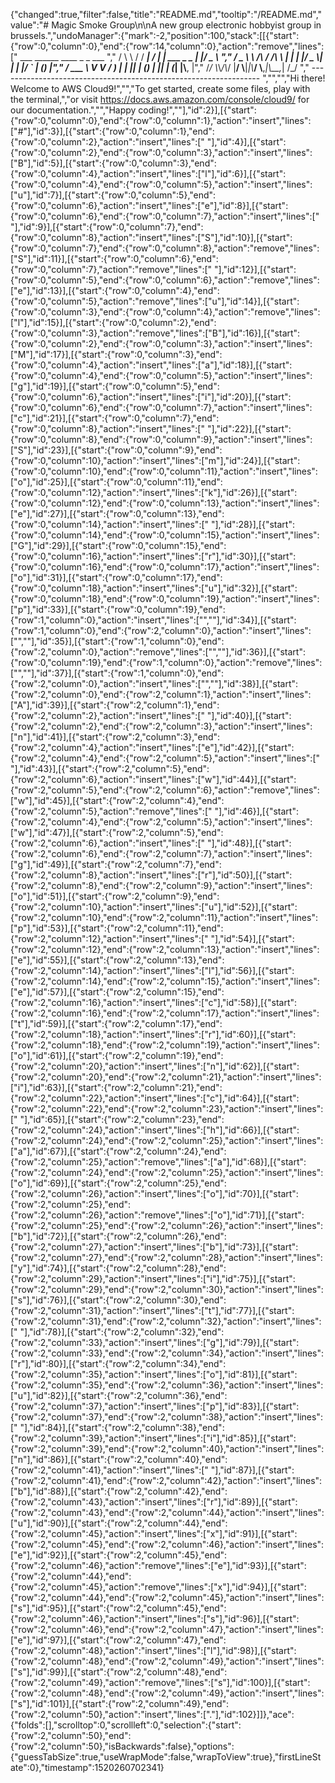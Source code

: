 {"changed":true,"filter":false,"title":"README.md","tooltip":"/README.md","value":"# Magic Smoke Group\n\nA new group electronic hobbyist group in brussels.","undoManager":{"mark":-2,"position":100,"stack":[[{"start":{"row":0,"column":0},"end":{"row":14,"column":0},"action":"remove","lines":["         ___        ______     ____ _                 _  ___  ","        / \\ \\      / / ___|   / ___| | ___  _   _  __| |/ _ \\ ","       / _ \\ \\ /\\ / /\\___ \\  | |   | |/ _ \\| | | |/ _` | (_) |","      / ___ \\ V  V /  ___) | | |___| | (_) | |_| | (_| |\\__, |","     /_/   \\_\\_/\\_/  |____/   \\____|_|\\___/ \\__,_|\\__,_|  /_/ "," ----------------------------------------------------------------- ","","","Hi there! Welcome to AWS Cloud9!","","To get started, create some files, play with the terminal,","or visit https://docs.aws.amazon.com/console/cloud9/ for our documentation.","","Happy coding!",""],"id":2}],[{"start":{"row":0,"column":0},"end":{"row":0,"column":1},"action":"insert","lines":["#"],"id":3}],[{"start":{"row":0,"column":1},"end":{"row":0,"column":2},"action":"insert","lines":[" "],"id":4}],[{"start":{"row":0,"column":2},"end":{"row":0,"column":3},"action":"insert","lines":["B"],"id":5}],[{"start":{"row":0,"column":3},"end":{"row":0,"column":4},"action":"insert","lines":["l"],"id":6}],[{"start":{"row":0,"column":4},"end":{"row":0,"column":5},"action":"insert","lines":["u"],"id":7}],[{"start":{"row":0,"column":5},"end":{"row":0,"column":6},"action":"insert","lines":["e"],"id":8}],[{"start":{"row":0,"column":6},"end":{"row":0,"column":7},"action":"insert","lines":[" "],"id":9}],[{"start":{"row":0,"column":7},"end":{"row":0,"column":8},"action":"insert","lines":["S"],"id":10}],[{"start":{"row":0,"column":7},"end":{"row":0,"column":8},"action":"remove","lines":["S"],"id":11}],[{"start":{"row":0,"column":6},"end":{"row":0,"column":7},"action":"remove","lines":[" "],"id":12}],[{"start":{"row":0,"column":5},"end":{"row":0,"column":6},"action":"remove","lines":["e"],"id":13}],[{"start":{"row":0,"column":4},"end":{"row":0,"column":5},"action":"remove","lines":["u"],"id":14}],[{"start":{"row":0,"column":3},"end":{"row":0,"column":4},"action":"remove","lines":["l"],"id":15}],[{"start":{"row":0,"column":2},"end":{"row":0,"column":3},"action":"remove","lines":["B"],"id":16}],[{"start":{"row":0,"column":2},"end":{"row":0,"column":3},"action":"insert","lines":["M"],"id":17}],[{"start":{"row":0,"column":3},"end":{"row":0,"column":4},"action":"insert","lines":["a"],"id":18}],[{"start":{"row":0,"column":4},"end":{"row":0,"column":5},"action":"insert","lines":["g"],"id":19}],[{"start":{"row":0,"column":5},"end":{"row":0,"column":6},"action":"insert","lines":["i"],"id":20}],[{"start":{"row":0,"column":6},"end":{"row":0,"column":7},"action":"insert","lines":["c"],"id":21}],[{"start":{"row":0,"column":7},"end":{"row":0,"column":8},"action":"insert","lines":[" "],"id":22}],[{"start":{"row":0,"column":8},"end":{"row":0,"column":9},"action":"insert","lines":["S"],"id":23}],[{"start":{"row":0,"column":9},"end":{"row":0,"column":10},"action":"insert","lines":["m"],"id":24}],[{"start":{"row":0,"column":10},"end":{"row":0,"column":11},"action":"insert","lines":["o"],"id":25}],[{"start":{"row":0,"column":11},"end":{"row":0,"column":12},"action":"insert","lines":["k"],"id":26}],[{"start":{"row":0,"column":12},"end":{"row":0,"column":13},"action":"insert","lines":["e"],"id":27}],[{"start":{"row":0,"column":13},"end":{"row":0,"column":14},"action":"insert","lines":[" "],"id":28}],[{"start":{"row":0,"column":14},"end":{"row":0,"column":15},"action":"insert","lines":["G"],"id":29}],[{"start":{"row":0,"column":15},"end":{"row":0,"column":16},"action":"insert","lines":["r"],"id":30}],[{"start":{"row":0,"column":16},"end":{"row":0,"column":17},"action":"insert","lines":["o"],"id":31}],[{"start":{"row":0,"column":17},"end":{"row":0,"column":18},"action":"insert","lines":["u"],"id":32}],[{"start":{"row":0,"column":18},"end":{"row":0,"column":19},"action":"insert","lines":["p"],"id":33}],[{"start":{"row":0,"column":19},"end":{"row":1,"column":0},"action":"insert","lines":["",""],"id":34}],[{"start":{"row":1,"column":0},"end":{"row":2,"column":0},"action":"insert","lines":["",""],"id":35}],[{"start":{"row":1,"column":0},"end":{"row":2,"column":0},"action":"remove","lines":["",""],"id":36}],[{"start":{"row":0,"column":19},"end":{"row":1,"column":0},"action":"remove","lines":["",""],"id":37}],[{"start":{"row":1,"column":0},"end":{"row":2,"column":0},"action":"insert","lines":["",""],"id":38}],[{"start":{"row":2,"column":0},"end":{"row":2,"column":1},"action":"insert","lines":["A"],"id":39}],[{"start":{"row":2,"column":1},"end":{"row":2,"column":2},"action":"insert","lines":[" "],"id":40}],[{"start":{"row":2,"column":2},"end":{"row":2,"column":3},"action":"insert","lines":["n"],"id":41}],[{"start":{"row":2,"column":3},"end":{"row":2,"column":4},"action":"insert","lines":["e"],"id":42}],[{"start":{"row":2,"column":4},"end":{"row":2,"column":5},"action":"insert","lines":[" "],"id":43}],[{"start":{"row":2,"column":5},"end":{"row":2,"column":6},"action":"insert","lines":["w"],"id":44}],[{"start":{"row":2,"column":5},"end":{"row":2,"column":6},"action":"remove","lines":["w"],"id":45}],[{"start":{"row":2,"column":4},"end":{"row":2,"column":5},"action":"remove","lines":[" "],"id":46}],[{"start":{"row":2,"column":4},"end":{"row":2,"column":5},"action":"insert","lines":["w"],"id":47}],[{"start":{"row":2,"column":5},"end":{"row":2,"column":6},"action":"insert","lines":[" "],"id":48}],[{"start":{"row":2,"column":6},"end":{"row":2,"column":7},"action":"insert","lines":["g"],"id":49}],[{"start":{"row":2,"column":7},"end":{"row":2,"column":8},"action":"insert","lines":["r"],"id":50}],[{"start":{"row":2,"column":8},"end":{"row":2,"column":9},"action":"insert","lines":["o"],"id":51}],[{"start":{"row":2,"column":9},"end":{"row":2,"column":10},"action":"insert","lines":["u"],"id":52}],[{"start":{"row":2,"column":10},"end":{"row":2,"column":11},"action":"insert","lines":["p"],"id":53}],[{"start":{"row":2,"column":11},"end":{"row":2,"column":12},"action":"insert","lines":[" "],"id":54}],[{"start":{"row":2,"column":12},"end":{"row":2,"column":13},"action":"insert","lines":["e"],"id":55}],[{"start":{"row":2,"column":13},"end":{"row":2,"column":14},"action":"insert","lines":["l"],"id":56}],[{"start":{"row":2,"column":14},"end":{"row":2,"column":15},"action":"insert","lines":["e"],"id":57}],[{"start":{"row":2,"column":15},"end":{"row":2,"column":16},"action":"insert","lines":["c"],"id":58}],[{"start":{"row":2,"column":16},"end":{"row":2,"column":17},"action":"insert","lines":["t"],"id":59}],[{"start":{"row":2,"column":17},"end":{"row":2,"column":18},"action":"insert","lines":["r"],"id":60}],[{"start":{"row":2,"column":18},"end":{"row":2,"column":19},"action":"insert","lines":["o"],"id":61}],[{"start":{"row":2,"column":19},"end":{"row":2,"column":20},"action":"insert","lines":["n"],"id":62}],[{"start":{"row":2,"column":20},"end":{"row":2,"column":21},"action":"insert","lines":["i"],"id":63}],[{"start":{"row":2,"column":21},"end":{"row":2,"column":22},"action":"insert","lines":["c"],"id":64}],[{"start":{"row":2,"column":22},"end":{"row":2,"column":23},"action":"insert","lines":[" "],"id":65}],[{"start":{"row":2,"column":23},"end":{"row":2,"column":24},"action":"insert","lines":["h"],"id":66}],[{"start":{"row":2,"column":24},"end":{"row":2,"column":25},"action":"insert","lines":["a"],"id":67}],[{"start":{"row":2,"column":24},"end":{"row":2,"column":25},"action":"remove","lines":["a"],"id":68}],[{"start":{"row":2,"column":24},"end":{"row":2,"column":25},"action":"insert","lines":["o"],"id":69}],[{"start":{"row":2,"column":25},"end":{"row":2,"column":26},"action":"insert","lines":["o"],"id":70}],[{"start":{"row":2,"column":25},"end":{"row":2,"column":26},"action":"remove","lines":["o"],"id":71}],[{"start":{"row":2,"column":25},"end":{"row":2,"column":26},"action":"insert","lines":["b"],"id":72}],[{"start":{"row":2,"column":26},"end":{"row":2,"column":27},"action":"insert","lines":["b"],"id":73}],[{"start":{"row":2,"column":27},"end":{"row":2,"column":28},"action":"insert","lines":["y"],"id":74}],[{"start":{"row":2,"column":28},"end":{"row":2,"column":29},"action":"insert","lines":["i"],"id":75}],[{"start":{"row":2,"column":29},"end":{"row":2,"column":30},"action":"insert","lines":["s"],"id":76}],[{"start":{"row":2,"column":30},"end":{"row":2,"column":31},"action":"insert","lines":["t"],"id":77}],[{"start":{"row":2,"column":31},"end":{"row":2,"column":32},"action":"insert","lines":[" "],"id":78}],[{"start":{"row":2,"column":32},"end":{"row":2,"column":33},"action":"insert","lines":["g"],"id":79}],[{"start":{"row":2,"column":33},"end":{"row":2,"column":34},"action":"insert","lines":["r"],"id":80}],[{"start":{"row":2,"column":34},"end":{"row":2,"column":35},"action":"insert","lines":["o"],"id":81}],[{"start":{"row":2,"column":35},"end":{"row":2,"column":36},"action":"insert","lines":["u"],"id":82}],[{"start":{"row":2,"column":36},"end":{"row":2,"column":37},"action":"insert","lines":["p"],"id":83}],[{"start":{"row":2,"column":37},"end":{"row":2,"column":38},"action":"insert","lines":[" "],"id":84}],[{"start":{"row":2,"column":38},"end":{"row":2,"column":39},"action":"insert","lines":["i"],"id":85}],[{"start":{"row":2,"column":39},"end":{"row":2,"column":40},"action":"insert","lines":["n"],"id":86}],[{"start":{"row":2,"column":40},"end":{"row":2,"column":41},"action":"insert","lines":[" "],"id":87}],[{"start":{"row":2,"column":41},"end":{"row":2,"column":42},"action":"insert","lines":["b"],"id":88}],[{"start":{"row":2,"column":42},"end":{"row":2,"column":43},"action":"insert","lines":["r"],"id":89}],[{"start":{"row":2,"column":43},"end":{"row":2,"column":44},"action":"insert","lines":["u"],"id":90}],[{"start":{"row":2,"column":44},"end":{"row":2,"column":45},"action":"insert","lines":["x"],"id":91}],[{"start":{"row":2,"column":45},"end":{"row":2,"column":46},"action":"insert","lines":["e"],"id":92}],[{"start":{"row":2,"column":45},"end":{"row":2,"column":46},"action":"remove","lines":["e"],"id":93}],[{"start":{"row":2,"column":44},"end":{"row":2,"column":45},"action":"remove","lines":["x"],"id":94}],[{"start":{"row":2,"column":44},"end":{"row":2,"column":45},"action":"insert","lines":["s"],"id":95}],[{"start":{"row":2,"column":45},"end":{"row":2,"column":46},"action":"insert","lines":["s"],"id":96}],[{"start":{"row":2,"column":46},"end":{"row":2,"column":47},"action":"insert","lines":["e"],"id":97}],[{"start":{"row":2,"column":47},"end":{"row":2,"column":48},"action":"insert","lines":["l"],"id":98}],[{"start":{"row":2,"column":48},"end":{"row":2,"column":49},"action":"insert","lines":["s"],"id":99}],[{"start":{"row":2,"column":48},"end":{"row":2,"column":49},"action":"remove","lines":["s"],"id":100}],[{"start":{"row":2,"column":48},"end":{"row":2,"column":49},"action":"insert","lines":["s"],"id":101}],[{"start":{"row":2,"column":49},"end":{"row":2,"column":50},"action":"insert","lines":["."],"id":102}]]},"ace":{"folds":[],"scrolltop":0,"scrollleft":0,"selection":{"start":{"row":2,"column":50},"end":{"row":2,"column":50},"isBackwards":false},"options":{"guessTabSize":true,"useWrapMode":false,"wrapToView":true},"firstLineState":0},"timestamp":1520260702341}
